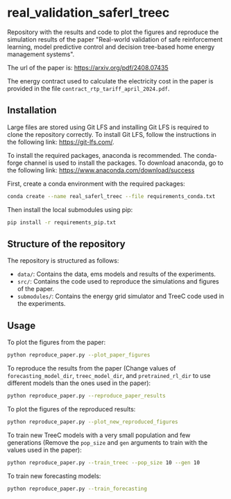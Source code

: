 # real_validation_saferl_treec

Repository with the results and code to plot the figures and reproduce the simulation results of the paper "Real-world validation of safe reinforcement learning, model predictive control and decision tree-based home energy management systems".

The url of the paper is: <https://arxiv.org/pdf/2408.07435>

The energy contract used to calculate the electricity cost in the paper is provided in the file `contract_rtp_tariff_april_2024.pdf`.

## Installation

Large files are stored using Git LFS and installing Git LFS is required to clone the repository correctly. To install Git LFS, follow the instructions in the following link: <https://git-lfs.com/>.

To install the required packages, anaconda is recommended. The conda-forge channel is used to install the packages. 
To download anaconda, go to the following link: <https://www.anaconda.com/download/success>

First, create a conda environment with the required packages:

```bash
conda create --name real_saferl_treec --file requirements_conda.txt
```
Then install the local submodules using pip:

```bash
pip install -r requirements_pip.txt
```

## Structure of the repository

The repository is structured as follows:

- `data/`: Contains the data, ems models and results of the experiments.
- `src/`: Contains the code used to reproduce the simulations and figures of the paper.
- `submodules/`: Contains the energy grid simulator and TreeC code used in the experiments.

## Usage


To plot the figures from the paper:

```bash
python reproduce_paper.py --plot_paper_figures
```

To reproduce the results from the paper (Change values of `forecasting_model_dir`, `treec_model_dir`, and `pretrained_rl_dir` to use different models than the ones used in the paper):

```bash
python reproduce_paper.py --reproduce_paper_results
```

To plot the figures of the reproduced results:

```bash
python reproduce_paper.py --plot_new_reproduced_figures
```

To train new TreeC models with a very small population and few generations (Remove the `pop_size` and `gen` arguments to train with the values used in the paper):

```bash
python reproduce_paper.py --train_treec --pop_size 10 --gen 10
```

To train new forecasting models:

```bash
python reproduce_paper.py --train_forecasting
```

